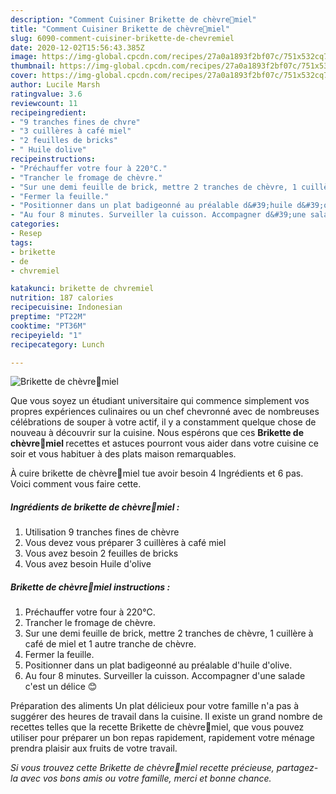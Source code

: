 ```yaml
---
description: "Comment Cuisiner Brikette de chèvre🍯miel"
title: "Comment Cuisiner Brikette de chèvre🍯miel"
slug: 6090-comment-cuisiner-brikette-de-chevremiel
date: 2020-12-02T15:56:43.385Z
image: https://img-global.cpcdn.com/recipes/27a0a1893f2bf07c/751x532cq70/brikette-de-chevre🍯miel-photo-principale-de-la-recette.jpg
thumbnail: https://img-global.cpcdn.com/recipes/27a0a1893f2bf07c/751x532cq70/brikette-de-chevre🍯miel-photo-principale-de-la-recette.jpg
cover: https://img-global.cpcdn.com/recipes/27a0a1893f2bf07c/751x532cq70/brikette-de-chevre🍯miel-photo-principale-de-la-recette.jpg
author: Lucile Marsh
ratingvalue: 3.6
reviewcount: 11
recipeingredient:
- "9 tranches fines de chvre"
- "3 cuillères à café miel"
- "2 feuilles de bricks"
- " Huile dolive"
recipeinstructions:
- "Préchauffer votre four à 220°C."
- "Trancher le fromage de chèvre."
- "Sur une demi feuille de brick, mettre 2 tranches de chèvre, 1 cuillère à café de miel et 1 autre tranche de chèvre."
- "Fermer la feuille."
- "Positionner dans un plat badigeonné au préalable d&#39;huile d&#39;olive."
- "Au four 8 minutes. Surveiller la cuisson. Accompagner d&#39;une salade c&#39;est un délice 😊"
categories:
- Resep
tags:
- brikette
- de
- chvremiel

katakunci: brikette de chvremiel 
nutrition: 187 calories
recipecuisine: Indonesian
preptime: "PT22M"
cooktime: "PT36M"
recipeyield: "1"
recipecategory: Lunch

---
```



![Brikette de chèvre🍯miel](https://img-global.cpcdn.com/recipes/27a0a1893f2bf07c/751x532cq70/brikette-de-chevre🍯miel-photo-principale-de-la-recette.jpg)

Que vous soyez un étudiant universitaire qui commence simplement vos propres expériences culinaires ou un chef chevronné avec de nombreuses célébrations de souper à votre actif, il y a constamment quelque chose de nouveau à découvrir sur la cuisine. Nous espérons que ces <strong> Brikette de chèvre🍯miel </strong> recettes et astuces pourront vous aider dans votre cuisine ce soir et vous habituer à des plats maison remarquables.

<!--inarticleads1-->

À cuire brikette de chèvre🍯miel tue avoir besoin 4 Ingrédients et 6 pas. Voici comment vous faire cette.

##### Ingrédients de brikette de chèvre🍯miel :

1. Utilisation 9 tranches fines de chèvre
1. Vous devez vous préparer 3 cuillères à café miel
1. Vous avez besoin 2 feuilles de bricks
1. Vous avez besoin  Huile d&#39;olive




<!--inarticleads2-->

##### Brikette de chèvre🍯miel instructions :

1. Préchauffer votre four à 220°C.
1. Trancher le fromage de chèvre.
1. Sur une demi feuille de brick, mettre 2 tranches de chèvre, 1 cuillère à café de miel et 1 autre tranche de chèvre.
1. Fermer la feuille.
1. Positionner dans un plat badigeonné au préalable d&#39;huile d&#39;olive.
1. Au four 8 minutes. Surveiller la cuisson. Accompagner d&#39;une salade c&#39;est un délice 😊




<!--inarticleads1-->

<p>
Préparation des aliments Un plat délicieux pour votre famille n'a pas à suggérer des heures de travail dans la cuisine. Il existe un grand nombre de recettes telles que la recette Brikette de chèvre🍯miel, que vous pouvez utiliser pour préparer un bon repas rapidement, rapidement votre ménage prendra plaisir aux fruits de votre travail.
</p>

<p>
<i>Si vous trouvez cette Brikette de chèvre🍯miel recette précieuse, partagez-la avec vos bons amis ou votre famille, merci et bonne chance.</i>
</p>
